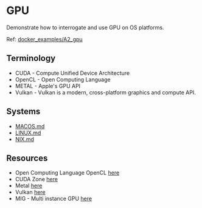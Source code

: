 # GPU

Demonstrate how to interrogate and use GPU on OS platforms.  

Ref: [docker_examples/A2_gpu](https://github.com/chrisguest75/docker_examples/tree/master/A2_gpu)  

## Terminology

- CUDA - Compute Unified Device Architecture
- OpenCL - Open Computing Language
- METAL - Apple's GPU API
- Vulkan - Vulkan is a modern, cross-platform graphics and compute API.

## Systems

- [MACOS.md](./MACOS.md)  
- [LINUX.md](./LINUX.md)  
- [NIX.md](./NIX.md)  

## Resources

- Open Computing Language OpenCL [here](https://developer.nvidia.com/opencl)
- CUDA Zone [here](https://developer.nvidia.com/cuda-zone)
- Metal [here](https://developer.apple.com/metal/)
- Vulkan [here](https://www.vulkan.org/)
- MIG - Multi instance GPU [here](https://www.scaleway.com/en/docs/compute/gpu/how-to/use-nvidia-mig-technology/)  

